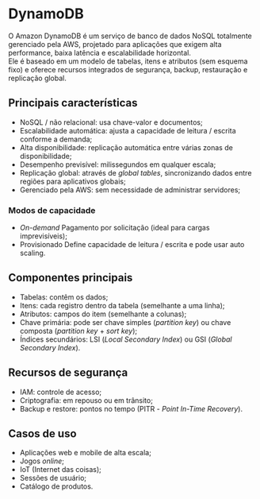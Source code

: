 # DynamoDB

O Amazon DynamoDB é um serviço de banco de dados NoSQL totalmente gerenciado
pela AWS, projetado para aplicações que exigem alta performance, baixa
latência e escalabilidade horizontal.  
Ele é baseado em um modelo de tabelas, itens e atributos (sem esquema fixo) e
oferece recursos integrados de segurança, backup, restauração e replicação
global.

## Principais características

- NoSQL / não relacional: usa chave-valor e documentos;
- Escalabilidade automática: ajusta a capacidade de leitura / escrita conforme a demanda;
- Alta disponibilidade: replicação automática entre várias zonas de disponibilidade;
- Desempenho previsível: milissegundos em qualquer escala;
- Replicação global: através de _global tables_, sincronizando dados entre regiões para aplicativos globais;
- Gerenciado pela AWS: sem necessidade de administrar servidores;

### Modos de capacidade
- _On-demand_
  Pagamento por solicitação (ideal para cargas imprevisíveis);
- Provisionado
  Define capacidade de leitura / escrita e pode usar auto scaling.

## Componentes principais

- Tabelas: contêm os dados;
- Itens: cada registro dentro da tabela (semelhante a uma linha);
- Atributos: campos do item (semelhante a colunas);
- Chave primária: pode ser chave simples (_partition key_) ou chave composta (_partition key_ + _sort key_);
- Índices secundários: LSI (_Local Secondary Index_) ou GSI (_Global Secondary Index_).

## Recursos de segurança

- IAM: controle de acesso;
- Criptografia: em repouso ou em trânsito;
- Backup e restore: pontos no tempo (PITR - _Point In-Time Recovery_).

## Casos de uso

- Aplicações web e mobile de alta escala;
- Jogos _online_;
- IoT (Internet das coisas);
- Sessões de usuário;
- Catálogo de produtos.
